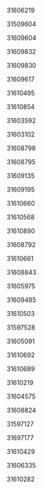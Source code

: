 31606219

31509604

31609604

31609832

31609830

31609617

31610495

31610854

31603592

31603102

31608798

31608795

31609135

31609195

31610660

31610568

31610890

31608792

31610661

31608843

31605975

31609485

31610503

31597528

31605091

31610692

31610689

31610219

31604575

31608824

31597127

31697177

31610429

31606335

31610282

